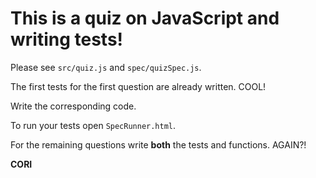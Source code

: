 # This is a quiz on JavaScript and writing tests!

Please see `src/quiz.js` and `spec/quizSpec.js`.

The first tests for the first question are already written.
COOL!

Write the corresponding code.

To run your tests open `SpecRunner.html`.

For the remaining questions write __both__ the tests and functions.
AGAIN?!

__CORI__